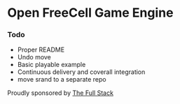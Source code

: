 # Open FreeCell Game Engine


### Todo
* Proper README
* Undo move
* Basic playable example
* Continuous delivery and coverall integration
* move srand to a separate repo


Proudly sponsored by [The Full Stack](http://thefullstack.xyz)


